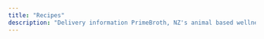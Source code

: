 ```yaml
---
title: "Recipes"
description: "Delivery information PrimeBroth, NZ's animal based wellness drink"
---
```



